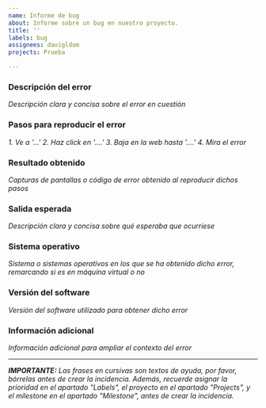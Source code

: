 ```yaml
---
name: Informe de bug
about: Informe sobre un bug en nuestro proyecto.
title: ''
labels: bug
assignees: davigldom
projects: Prueba

---
```


### Descripción del error
_Descripción clara y concisa sobre el error en cuestión_

### Pasos para reproducir el error
_1. Ve a '...'_
_2. Haz click en '....'_
_3. Baja en la web hasta '....'_
_4. Mira el error_

### Resultado obtenido
_Capturas de pantallas o código de error obtenido al reproducir dichos pasos_

### Salida esperada
_Descripción clara y concisa sobre qué esperaba que ocurriese_

### Sistema operativo
_Sistema o sistemas operativos en los que se ha obtenido dicho error, remarcando si es en máquina virtual o no_

### Versión del software
_Versión del software utilizado para obtener dicho error_

### Información adicional
_Información adicional para ampliar el contexto del error_

---

_**IMPORTANTE:** Las frases en cursivas son textos de ayuda, por favor, bórrelas antes de crear la incidencia. Además, recuerde asignar la prioridad en el apartado "Labels", el proyecto en el apartado "Projects", y el milestone en el apartado "Milestone", antes de crear la incidencia._
